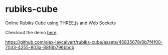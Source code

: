 # rubiks-cube

Online Rubiks Cube using THREE.js and Web Sockets

Checkout the demo [here](https://rubiks.alexlc.org).


https://github.com/alex-laycalvert/rubiks-cube/assets/45835678/0b7f4f00-7033-4255-803a-88f6b796bbcb

